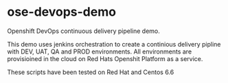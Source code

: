 # ose-devops-demo
Openshift DevOps continuous delivery pipeline demo. 

This demo uses jenkins orchestration to create a continious delivery pipline with DEV, UAT, QA and PROD environments.
All environments are provisioined in the cloud on Red Hats Openshit Platform as a service.

These scripts have been tested on Red Hat and Centos 6.6 
